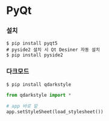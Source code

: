 # PyQt



### 설치

```shell
$ pip install pyqt5
# pyside2 설치 시 Qt Desiner 자동 설치
$ pip install pyside2
```



### 다크모드

```shell
$ pip install qdarkstyle
```



```python
from qdarkstyle import *

# app 바로 밑
app.setStyleSheet(load_stylesheet())
```

